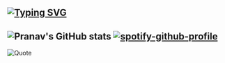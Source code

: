 [![Typing SVG](https://readme-typing-svg.demolab.com?font=Oswald&pause=10000&color=F79B04&center=true&vCenter=true&random=false&width=435&lines=Welcome+to+my+github+%F0%9F%99%8F)](https://git.io/typing-svg)
---
![Pranav's GitHub stats](https://github-readme-stats.vercel.app/api?username=Pranav-Karra-3301&show_icons=true&theme=transparent)
[![spotify-github-profile](https://spotify-github-profile.vercel.app/api/view?uid=31upcnx4lq5jkxajpswotik5wnuu&cover_image=true&theme=novatorem&show_offline=false&background_color=121212&interchange=false&bar_color=53b14f&bar_color_cover=true)](https://github.com/kittinan/spotify-github-profile)
---
![Quote](https://github-readme-quotes-bay.vercel.app/quote?theme=merko&animation=default&layout=default&font=default&fontColor=white&bgColor=black)
